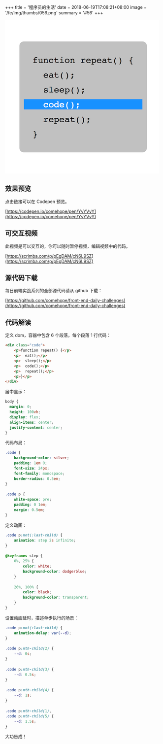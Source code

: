 +++
title = '程序员的生活'
date = 2018-06-19T17:08:21+08:00
image = '/fe/img/thumbs/056.png'
summary = '#56'
+++

![](./work.png)

## 效果预览

点击链接可以在 Codepen 预览。

[https://codepen.io/comehope/pen/YvYVvY](https://codepen.io/comehope/pen/YvYVvY)

## 可交互视频

此视频是可以交互的，你可以随时暂停视频，编辑视频中的代码。

[https://scrimba.com/p/pEgDAM/cN6L9SZ](https://scrimba.com/p/pEgDAM/cN6L9SZ)

## 源代码下载

每日前端实战系列的全部源代码请从 github 下载：

[https://github.com/comehope/front-end-daily-challenges](https://github.com/comehope/front-end-daily-challenges)

## 代码解读

定义 dom，容器中包含 6 个段落，每个段落 1 行代码：
```html
<div class="code">
	<p>function repeat() {</p>
	<p>  eat();</p>
	<p>  sleep();</p>
	<p>  code();</p>
	<p>  repeat();</p>
	<p>}</p>
</div>
```

居中显示：
```css
body {
  margin: 0;
  height: 100vh;
  display: flex;
  align-items: center;
  justify-content: center;
}
```

代码布局：
```css
.code {
	background-color: silver;
	padding: 1em 0;
	font-size: 24px;
	font-family: monospace;
	border-radius: 0.5em;
}

.code p {
	white-space: pre;
	padding: 0 1em;
	margin: 0.5em;
}
```

定义动画：
```css
.code p:not(:last-child) {
	animation: step 2s infinite;
}

@keyframes step {
	0%, 25% {
		color: white;
		background-color: dodgerblue;
	}

	26%, 100% {
		color: black;
		background-color: transparent;
	}
}

```

设置动画延时，描述单步执行的场景：
```css
.code p:not(:last-child) {
	animation-delay: var(--d);
}

.code p:nth-child(2) {
	--d: 0s;
}

.code p:nth-child(3) {
	--d: 0.5s;
}

.code p:nth-child(4) {
	--d: 1s;
}

.code p:nth-child(1),
.code p:nth-child(5) {
	--d: 1.5s;
}
```

大功告成！
